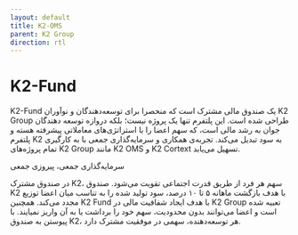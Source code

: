 ```yaml
---
layout: default
title: K2-OMS
parent: K2 Group
direction: rtl
---
```


# K2-Fund
K2-Fund یک صندوق مالی مشترک است که منحصرا برای توسعه‌دهندگان و نوآوران K2 Group طراحی شده است. این پلتفرم تنها یک پروژه نیست؛ بلکه دروازه توسعه دهندگان جوان به رشد مالی است، که سهم اعضا را با استراتژی‌های معاملاتی پیشرفته هسته و پلتفرم K2 به سود تبدیل می‌کند. تجربه‌ی همکاری و سرمایه‌گذاری جمعی با به کارگیری تمام پروژه‌های K2 Group مانند K2 OMS و K2 Cortext تسهیل می‌یابد.

سرمایه‌گذاری جمعی، پیروزی جمعی

در صندوق مشترک K2، سهم هر فرد از طریق قدرت اجتماعی تقویت می‌شود. صندوق K2  با هدف بازگشت ماهانه ۵ تا ۱۰ درصد، سود تولید شده را به تناسب میان اعضا توزیع مجدد می‌کند. همچنین K2 Fund با هدف ایجاد شفافیت مالی در K2 Group تعبیه شده است و اعضا می‌توانند بدون محدودیت، سهم خود را برداشت یا به آن واریز نمیایند. با پیوستن به صندوق K2، هر توسعه‌دهنده‌، سهمی در موفقیت مشترک دارد.
